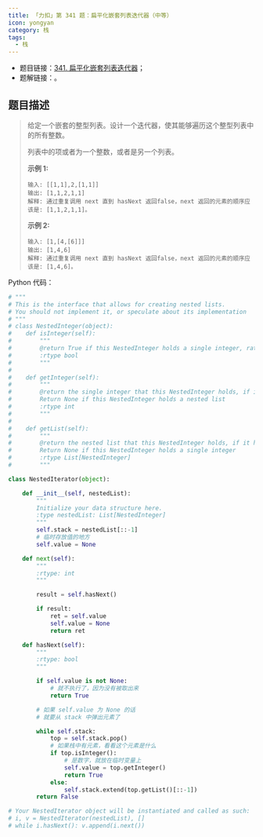 ```yaml
---
title: 「力扣」第 341 题：扁平化嵌套列表迭代器（中等）
icon: yongyan
category: 栈
tags:
  - 栈
---
```


+ 题目链接：[341. 扁平化嵌套列表迭代器](https://leetcode-cn.com/problems/flatten-nested-list-iterator/description/)；
+ 题解链接：[]()。


## 题目描述


> 给定一个嵌套的整型列表。设计一个迭代器，使其能够遍历这个整型列表中的所有整数。
>
> 列表中的项或者为一个整数，或者是另一个列表。
>
> **示例 1:**
>
> ```
> 输入: [[1,1],2,[1,1]]
> 输出: [1,1,2,1,1]
> 解释: 通过重复调用 next 直到 hasNext 返回false，next 返回的元素的顺序应该是: [1,1,2,1,1]。
> ```
>
> **示例 2:**
>
> ```
> 输入: [1,[4,[6]]]
> 输出: [1,4,6]
> 解释: 通过重复调用 next 直到 hasNext 返回false，next 返回的元素的顺序应该是: [1,4,6]。
> ```

Python 代码：

```python
# """
# This is the interface that allows for creating nested lists.
# You should not implement it, or speculate about its implementation
# """
# class NestedInteger(object):
#    def isInteger(self):
#        """
#        @return True if this NestedInteger holds a single integer, rather than a nested list.
#        :rtype bool
#        """
#
#    def getInteger(self):
#        """
#        @return the single integer that this NestedInteger holds, if it holds a single integer
#        Return None if this NestedInteger holds a nested list
#        :rtype int
#        """
#
#    def getList(self):
#        """
#        @return the nested list that this NestedInteger holds, if it holds a nested list
#        Return None if this NestedInteger holds a single integer
#        :rtype List[NestedInteger]
#        """

class NestedIterator(object):

    def __init__(self, nestedList):
        """
        Initialize your data structure here.
        :type nestedList: List[NestedInteger]
        """
        self.stack = nestedList[::-1]
        # 临时存放值的地方
        self.value = None

    def next(self):
        """
        :rtype: int
        """

        result = self.hasNext()

        if result:
            ret = self.value
            self.value = None
            return ret

    def hasNext(self):
        """
        :rtype: bool
        """

        if self.value is not None:
            # 就不执行了，因为没有被取出来
            return True

        # 如果 self.value 为 None 的话
        # 就要从 stack 中弹出元素了

        while self.stack:
            top = self.stack.pop()
            # 如果栈中有元素，看看这个元素是什么
            if top.isInteger():
                # 是数字，就放在临时变量上
                self.value = top.getInteger()
                return True
            else:
                self.stack.extend(top.getList()[::-1])
        return False

# Your NestedIterator object will be instantiated and called as such:
# i, v = NestedIterator(nestedList), []
# while i.hasNext(): v.append(i.next())

```


